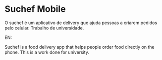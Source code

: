 # Suchef Mobile

O suchef é um aplicativo de delivery que ajuda pessoas a criarem pedidos pelo celular.
Trabalho de universidade.

EN:

Suchef is a food delivery app that helps people order food directly on the phone.
This is a work done for university.
